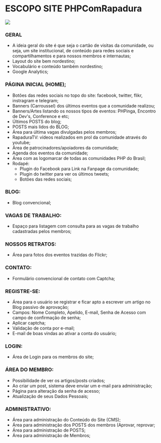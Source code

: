 # ESCOPO SITE PHPComRapadura

![](http://res.cloudinary.com/marcialwushu/image/upload/v1529456218/PHPcomRapadura_fapmks.png)

### GERAL

- A ideia geral do site é que seja o cartão de visitas da comunidade, ou seja, um site institucional, de conteúdo para redes sociais e compartilhamentos e para nossos membros e internautas;
- Layout do site bem nordestino;
- Vocabulário e conteúdo também nordestino;
- Google Analytics;

### PÁGINA INICIAL (HOME);

- Botões das redes sociais no topo do site: facebook, twitter, flikr, instragram e telegram;
- Banners (Carroussel) dos últimos eventos que a comunidade realizou;
- Banners/Artes listando os nossos tipos de eventos: PHPinga, Encontro de Dev's, Conference e etc;
- Últimos POSTS do blog;
- POSTS mais lidos do BLOG;
- Área para última vagas divulgadas pelos membros;
- RapaduraTV: vídeos realizados em prol da comunidade através do youtube;
- Área de patrocinadores/apoiadores da comunidade;
- Agenda dos eventos da comunidade;
- Área com as logomarcar de todas as comunidades PHP do Brasil;
- Rodapé:
  - Plugin do Facebook para Link na Fanpage da comunidade;
  - Plugin do twitter para ver os últimos tweets;
   - Botões das redes sociais;

### BLOG:

- Blog convencional;

### VAGAS DE TRABALHO:

- Espaço para listagem com consulta para as vagas de trabalho cadastradas pelos membros;

### NOSSOS RETRATOS:

- Área para fotos dos eventos trazidas do Flickr;

### CONTATO:

- Formulário convencional de contato com Captcha;

### REGISTRE-SE:

- Área para o usuário se registrar e ficar apto a escrever um artigo no Blog passivo de aprovação;
- Campos: Nome Completo, Apelido, E-mail, Senha de Acesso com campo de confirmação de senha;
- Aplicar captcha;
- Validação de conta por e-mail;
- E-mail de boas vindas ao ativar a conta do usuário;

### LOGIN:
    
- Área de Login para os membros do site;

### ÁREA DO MEMBRO:
    
- Possibilidade de ver os artigos/posts criados;
- Ao criar um post, sistema deve enviar um e-mail para administração;
- Página para alteração da senha de acesso;
- Atualização de seus Dados Pessoais;

### ADMINISTRATIVO:
    
- Área para administração do Conteúdo do Site (CMS);
- Área para administração dos POSTS dos membros (Aprovar, reprovar;
- Área para administração de POSTS;
- Área para administração de Membros;
